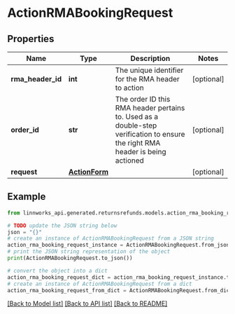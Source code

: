 # ActionRMABookingRequest


## Properties

Name | Type | Description | Notes
------------ | ------------- | ------------- | -------------
**rma_header_id** | **int** | The unique identifier for the RMA header to action | [optional] 
**order_id** | **str** | The order ID this RMA header pertains to. Used as a double-step verification to ensure the right RMA header is being actioned | [optional] 
**request** | [**ActionForm**](ActionForm.md) |  | [optional] 

## Example

```python
from linnworks_api.generated.returnsrefunds.models.action_rma_booking_request import ActionRMABookingRequest

# TODO update the JSON string below
json = "{}"
# create an instance of ActionRMABookingRequest from a JSON string
action_rma_booking_request_instance = ActionRMABookingRequest.from_json(json)
# print the JSON string representation of the object
print(ActionRMABookingRequest.to_json())

# convert the object into a dict
action_rma_booking_request_dict = action_rma_booking_request_instance.to_dict()
# create an instance of ActionRMABookingRequest from a dict
action_rma_booking_request_from_dict = ActionRMABookingRequest.from_dict(action_rma_booking_request_dict)
```
[[Back to Model list]](../README.md#documentation-for-models) [[Back to API list]](../README.md#documentation-for-api-endpoints) [[Back to README]](../README.md)


